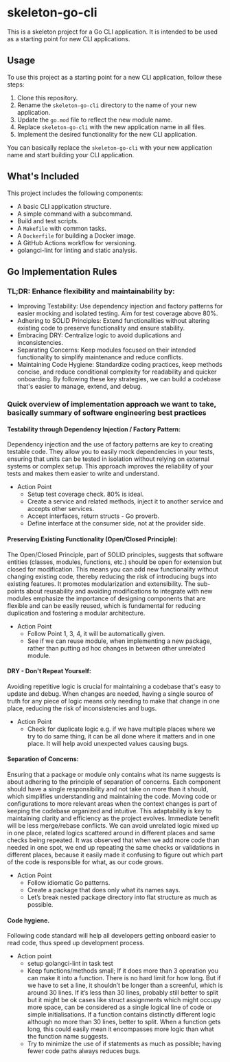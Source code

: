 # skeleton-go-cli

This is a skeleton project for a Go CLI application. It is intended to be used as a starting point for new CLI applications.

## Usage

To use this project as a starting point for a new CLI application, follow these steps:
1. Clone this repository.
2. Rename the `skeleton-go-cli` directory to the name of your new application.
3. Update the `go.mod` file to reflect the new module name.
4. Replace `skeleton-go-cli` with the new application name in all files.
5. Implement the desired functionality for the new CLI application.

You can basically replace the `skeleton-go-cli` with your new application name and start building your CLI application.

## What's Included

This project includes the following components:
- A basic CLI application structure.
- A simple command with a subcommand.
- Build and test scripts.
- A `Makefile` with common tasks.
- A `Dockerfile` for building a Docker image.
- A GitHub Actions workflow for versioning.
- golangci-lint for linting and static analysis.

## Go Implementation Rules

### TL;DR: Enhance flexibility and maintainability by:
- Improving Testability: Use dependency injection and factory patterns for easier mocking and isolated testing. Aim for test coverage above 80%.
-  Adhering to SOLID Principles: Extend functionalities without altering existing code to preserve functionality and ensure stability.
- Embracing DRY: Centralize logic to avoid duplications and inconsistencies.
- Separating Concerns: Keep modules focused on their intended functionality to simplify maintenance and reduce conflicts.
- Maintaining Code Hygiene: Standardize coding practices, keep methods concise, and reduce conditional complexity for readability and quicker onboarding.
By following these key strategies, we can build a codebase that's easier to manage, extend, and debug.

### Quick overview of implementation approach we want to take, basically summary of software engineering best practices 

#### Testability through Dependency Injection / Factory Pattern:
Dependency injection and the use of factory patterns are key to creating testable code. They allow you to easily mock dependencies in your tests, ensuring that units can be tested in isolation without relying on external systems or complex setup. This approach improves the reliability of your tests and makes them easier to write and understand.
- Action Point
    - Setup test coverage check. 80% is ideal.
    - Create a service and related methods, inject it to another service and accepts other services.
    - Accept interfaces, return structs - Go proverb.
    - Define interface at the consumer side, not at the provider side.

#### Preserving Existing Functionality (Open/Closed Principle):
The Open/Closed Principle, part of SOLID principles, suggests that software entities (classes, modules, functions, etc.) should be open for extension but closed for modification. This means you can add new functionality without changing existing code, thereby reducing the risk of introducing bugs into existing features. It promotes modularization and extensibility.
    The sub-points about reusability and avoiding modifications to integrate with new modules emphasize the importance of designing components that are flexible and can be easily reused, which is fundamental for reducing duplication and fostering a modular architecture.
- Action Point
    - Follow Point 1, 3, 4, it will be automatically given.
    - See if we can reuse module, when implementing a new package, rather than putting ad hoc changes in between other unrelated module.

#### DRY - Don't Repeat Yourself:
Avoiding repetitive logic is crucial for maintaining a codebase that's easy to update and debug. When changes are needed, having a single source of truth for any piece of logic means only needing to make that change in one place, reducing the risk of inconsistencies and bugs.
    
- Action Point
  - Check for duplicate logic e.g. if we have multiple places where we try to do same thing, it can be all done where it matters and in one place. It will help avoid unexpected values causing bugs.
      
#### Separation of Concerns:
Ensuring that a package or module only contains what its name suggests is about adhering to the principle of separation of concerns. Each component should have a single responsibility and not take on more than it should, which simplifies understanding and maintaining the code.
Moving code or configurations to more relevant areas when the context changes is part of keeping the codebase organized and intuitive. This adaptability is key to maintaining clarity and efficiency as the project evolves.
Immediate benefit will be less merge/rebase conflicts.
We can avoid unrelated logic mixed up in one place, related logics scattered around in different places and same checks being repeated. It was observed that when we add more code than needed in one spot, we end up repeating the same checks or validations in different places, because it easily made it confusing to figure out which part of the code is responsible for what, as our code grows.
- Action Point
    - Follow idiomatic Go patterns.
    - Create a package that does only what its names says. 
    - Let’s break nested package directory into flat structure as much as possible.

#### Code hygiene.
Following code standard will help all developers getting onboard easier to read code, thus speed up development process.
- Action point
    - setup golangci-lint in task test
    - Keep functions/methods small; If it does more than 3 operation you can make it into a function. There is no hard limit for how long. But if we have to set a line, it shouldn’t be longer than a screenful, which is around 30 lines. If it’s less than 30 lines, probably still better to split but it might be ok cases like struct assignments which might occupy more space, can be considered as a single logical line of code or simple initialisations. If a function contains distinctly different logic although no more than 30 lines, better to split. When a function gets long, this could easily mean it encompasses more logic than what the function name suggests.
    - Try to minimize the use of if statements as much as possible; having fewer code paths always reduces bugs.
